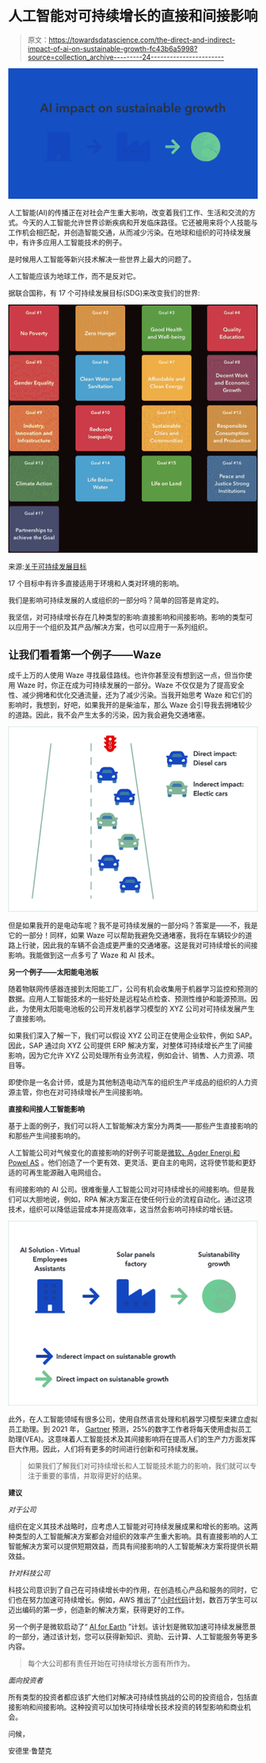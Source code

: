 # 人工智能对可持续增长的直接和间接影响

> 原文：<https://towardsdatascience.com/the-direct-and-indirect-impact-of-ai-on-sustainable-growth-fc43b6a5998?source=collection_archive---------24----------------------->

![](img/2eca389316ff3955bdf9fcfaef0cbefa.png)

人工智能(AI)的传播正在对社会产生重大影响，改变着我们工作、生活和交流的方式。今天的人工智能允许世界诊断疾病和开发临床路径。它还被用来将个人技能与工作机会相匹配，并创造智能交通，从而减少污染。在地球和组织的可持续发展中，有许多应用人工智能技术的例子。

是时候用人工智能等新兴技术解决一些世界上最大的问题了。

人工智能应该为地球工作，而不是反对它。

据联合国称，有 17 个可持续发展目标(SDG)来改变我们的世界:

![](img/9205db329b875ab6a24d6ea5bc0a6dee.png)

来源:[关于可持续发展目标](https://www.un.org/sustainabledevelopment/sustainable-development-goals/)

17 个目标中有许多直接适用于环境和人类对环境的影响。

我们是影响可持续发展的人或组织的一部分吗？简单的回答是肯定的。

我坚信，对可持续增长存在几种类型的影响:直接影响和间接影响。影响的类型可以应用于一个组织及其产品/解决方案，也可以应用于一系列组织。

## **让我们看看第一个例子——Waze**

成千上万的人使用 Waze 寻找最佳路线。也许你甚至没有想到这一点，但当你使用 Waze 时，你正在成为可持续发展的一部分。Waze 不仅仅是为了提高安全性、减少拥堵和优化交通流量，还为了减少污染。当我开始思考 Waze 和它们的影响时，我想到，好吧，如果我开的是柴油车，那么 Waze 会引导我去拥堵较少的道路。因此，我不会产生太多的污染，因为我会避免交通堵塞。

![](img/a7ef64b927175d55a80776492d01b752.png)

但是如果我开的是电动车呢？我不是可持续发展的一部分吗？答案是——不，我是它的一部分！同样，如果 Waze 可以帮助我避免交通堵塞，我将在车辆较少的道路上行驶，因此我的车辆不会造成更严重的交通堵塞。这是我对可持续增长的间接影响。我能做到这一点多亏了 Waze 和 AI 技术。

**另一个例子——太阳能电池板**

随着物联网传感器连接到太阳能工厂，公司有机会收集用于机器学习监控和预测的数据。应用人工智能技术的一些好处是远程站点检查、预测性维护和能源预测。因此，为使用太阳能电池板的公司开发机器学习模型的 XYZ 公司对可持续发展产生了直接影响。

如果我们深入了解一下，我们可以假设 XYZ 公司正在使用企业软件，例如 SAP。因此，SAP 通过向 XYZ 公司提供 ERP 解决方案，对整体可持续增长产生了间接影响，因为它允许 XYZ 公司处理所有业务流程，例如会计、销售、人力资源、项目等。

即使你是一名会计师，或是为其他制造电动汽车的组织生产半成品的组织的人力资源主管，你也在对可持续增长产生间接影响。

**直接和间接人工智能影响**

基于上面的例子，我们可以将人工智能解决方案分为两类——那些产生直接影响的和那些产生间接影响的。

人工智能公司对气候变化的直接影响的好例子可能是[微软、Agder Energi 和 Powel AS](https://www.nasdaq.com/articles/how-microsoft-using-artificial-intelligence-fight-climate-change-2018-04-06) 。他们创造了一个更有效、更灵活、更自主的电网，这将使节能和更舒适的可再生能源融入电网组合。

有间接影响的 AI 公司。很难衡量人工智能公司对可持续增长的间接影响。但是我们可以大胆地说，例如，RPA 解决方案正在使任何行业的流程自动化。通过这项技术，组织可以降低运营成本并提高效率，这当然会影响可持续的增长链。

![](img/5c6e39add070e13f62bcff1692b0c331.png)

此外，在人工智能领域有很多公司，使用自然语言处理和机器学习模型来建立虚拟员工助理。到 2021 年， [Gartner](https://www.gartner.com/en/newsroom/press-releases/2019-01-09-gartner-predicts-25-percent-of-digital-workers-will-u) 预测，25%的数字工作者将每天使用虚拟员工助理(VEA)。这意味着人工智能技术及其间接影响将在提高人们的生产力方面发挥巨大作用。因此，人们将有更多的时间进行创新和可持续发展。

> 如果我们了解我们对可持续增长和人工智能技术能力的影响，我们就可以专注于重要的事情，并取得更好的结果。

**建议**

*对于公司*

组织在定义其技术战略时，应考虑人工智能对可持续发展成果和增长的影响。这两种类型的人工智能解决方案都会对组织的效率产生重大影响。具有直接影响的人工智能解决方案可以提供短期效益，而具有间接影响的人工智能解决方案将提供长期效益。

*针对科技公司*

科技公司意识到了自己在可持续增长中的作用，在创造核心产品和服务的同时，它们也在努力加速可持续增长。例如，AWS 推出了“[小时代码](https://aws.amazon.com/blogs/publicsector/tag/hour-of-code/)计划，数百万学生可以迈出编码的第一步，创造新的解决方案，获得更好的工作。

另一个例子是微软启动了“ [AI for Earth](https://www.microsoft.com/en-us/ai/ai-for-earth) ”计划。该计划是微软加速可持续发展愿景的一部分，通过该计划，您可以获得新知识、资助、云计算、人工智能服务等更多内容。

> 每个大公司都有责任开始在可持续增长方面有所作为。

*面向投资者*

所有类型的投资者都应该扩大他们对解决可持续性挑战的公司的投资组合，包括直接影响和间接影响。这种投资可以加快可持续增长技术投资的转型影响和商业机会。

问候，

安德里·鲁楚克